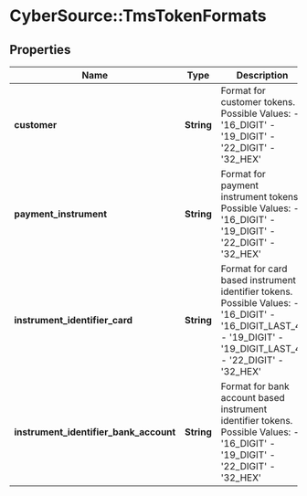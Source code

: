 # CyberSource::TmsTokenFormats

## Properties
Name | Type | Description | Notes
------------ | ------------- | ------------- | -------------
**customer** | **String** | Format for customer tokens.  Possible Values:   - &#39;16_DIGIT&#39;   - &#39;19_DIGIT&#39;   - &#39;22_DIGIT&#39;   - &#39;32_HEX&#39;  | [optional] 
**payment_instrument** | **String** | Format for payment instrument tokens.  Possible Values:   - &#39;16_DIGIT&#39;   - &#39;19_DIGIT&#39;   - &#39;22_DIGIT&#39;   - &#39;32_HEX&#39;  | [optional] 
**instrument_identifier_card** | **String** | Format for card based instrument identifier tokens.  Possible Values:   - &#39;16_DIGIT&#39;   - &#39;16_DIGIT_LAST_4&#39;   - &#39;19_DIGIT&#39;   - &#39;19_DIGIT_LAST_4&#39;   - &#39;22_DIGIT&#39;   - &#39;32_HEX&#39;  | [optional] 
**instrument_identifier_bank_account** | **String** | Format for bank account based instrument identifier tokens.  Possible Values:    - &#39;16_DIGIT&#39;   - &#39;19_DIGIT&#39;   - &#39;22_DIGIT&#39;   - &#39;32_HEX&#39;  | [optional] 


